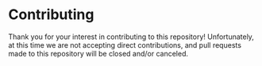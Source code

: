 # Contributing
Thank you for your interest in contributing to this repository! Unfortunately, at this time we are not accepting direct
contributions, and pull requests made to this repository will be closed and/or canceled.
